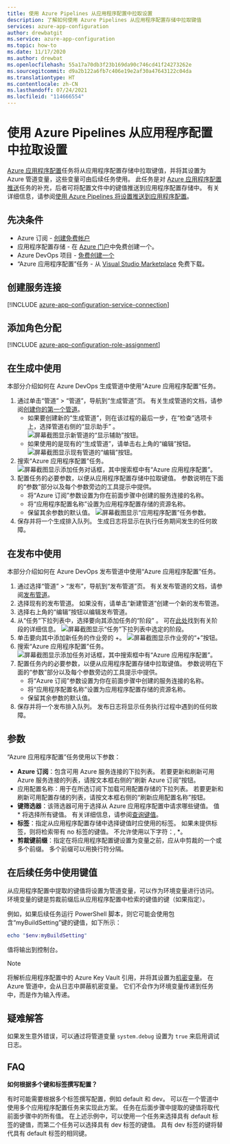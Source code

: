 ```yaml
---
title: 使用 Azure Pipelines 从应用程序配置中拉取设置
description: 了解如何使用 Azure Pipelines 从应用程序配置存储中拉取键值
services: azure-app-configuration
author: drewbatgit
ms.service: azure-app-configuration
ms.topic: how-to
ms.date: 11/17/2020
ms.author: drewbat
ms.openlocfilehash: 55a17a70db3f23b169da90c746cd41f24273262e
ms.sourcegitcommit: d9a2b122a6fb7c406e19e2af30a47643122c04da
ms.translationtype: HT
ms.contentlocale: zh-CN
ms.lasthandoff: 07/24/2021
ms.locfileid: "114666554"
---
```

# <a name="pull-settings-to-app-configuration-with-azure-pipelines"></a>使用 Azure Pipelines 从应用程序配置中拉取设置

[Azure 应用程序配置](https://marketplace.visualstudio.com/items?itemName=AzureAppConfiguration.azure-app-configuration-task)任务将从应用程序配置存储中拉取键值，并将其设置为 Azure 管道变量，这些变量可由后续任务使用。 此任务是对 [Azure 应用程序配置推送](https://marketplace.visualstudio.com/items?itemName=AzureAppConfiguration.azure-app-configuration-task-push)任务的补充，后者可将配置文件中的键值推送到应用程序配置存储中。 有关详细信息，请参阅[使用 Azure Pipelines 将设置推送到应用程序配置](push-kv-devops-pipeline.md)。

## <a name="prerequisites"></a>先决条件

- Azure 订阅 - [创建免费帐户](https://azure.microsoft.com/free/)
- 应用程序配置存储 - 在 [Azure 门户](https://portal.azure.com)中免费创建一个。
- Azure DevOps 项目 - [免费创建一个](https://go.microsoft.com/fwlink/?LinkId=2014881)
- “Azure 应用程序配置”任务 - 从 [Visual Studio Marketplace](https://marketplace.visualstudio.com/items?itemName=AzureAppConfiguration.azure-app-configuration-task#:~:text=Navigate%20to%20the%20Tasks%20tab,the%20Azure%20App%20Configuration%20instance.) 免费下载。  

## <a name="create-a-service-connection"></a>创建服务连接

[!INCLUDE [azure-app-configuration-service-connection](../../includes/azure-app-configuration-service-connection.md)]

## <a name="add-role-assignment"></a>添加角色分配

[!INCLUDE [azure-app-configuration-role-assignment](../../includes/azure-app-configuration-role-assignment.md)]

## <a name="use-in-builds"></a>在生成中使用

本部分介绍如何在 Azure DevOps 生成管道中使用“Azure 应用程序配置”任务。

1. 通过单击“管道” > “管道”，导航到“生成管道”页。 有关生成管道的文档，请参阅[创建你的第一个管道](/azure/devops/pipelines/create-first-pipeline?tabs=net%2Ctfs-2018-2%2Cbrowser)。
      - 如果要创建新的“生成管道”，则在该过程的最后一步，在“检查”选项卡上，选择管道右侧的“显示助手” 。
      ![屏幕截图显示新管道的“显示辅助”按钮。](./media/new-pipeline-show-assistant.png)
      - 如果使用的是现有的“生成管道”，请单击右上角的“编辑”按钮。
      ![屏幕截图显示现有管道的“编辑”按钮。](./media/existing-pipeline-show-assistant.png)
1. 搜索“Azure 应用程序配置”任务。
![屏幕截图显示添加任务对话框，其中搜索框中有“Azure 应用程序配置”。](./media/add-azure-app-configuration-task.png)
1. 配置任务的必要参数，以便从应用程序配置存储中拉取键值。 参数说明在下面的“参数”部分以及每个参数旁边的工具提示中提供。
      - 将“Azure 订阅”参数设置为你在前面步骤中创建的服务连接的名称。
      - 将“应用程序配置名称”设置为应用程序配置存储的资源名称。
      - 保留其余参数的默认值。
![屏幕截图显示“应用程序配置”任务参数。](./media/azure-app-configuration-parameters.png)
1. 保存并将一个生成排入队列。 生成日志将显示在执行任务期间发生的任何故障。

## <a name="use-in-releases"></a>在发布中使用

本部分介绍如何在 Azure DevOps 发布管道中使用“Azure 应用程序配置”任务。

1. 通过选择“管道” > “发布”，导航到“发布管道”页。 有关发布管道的文档，请参阅[发布管道](/azure/devops/pipelines/release)。
1. 选择现有的发布管道。 如果没有，请单击“新建管道”创建一个新的发布管道。
1. 选择右上角的“编辑”按钮以编辑发布管道。
1. 从“任务”下拉列表中，选择要向其添加任务的“阶段” 。 可在[此处](/azure/devops/pipelines/release/environments)找到有关阶段的详细信息。
![屏幕截图显示“任务”下拉列表中选定的阶段。](./media/pipeline-stage-tasks.png)
1. 单击要向其中添加新任务的作业旁的 +。
![屏幕截图显示作业旁的“+”按钮。](./media/add-task-to-job.png)
1. 搜索“Azure 应用程序配置”任务。
![屏幕截图显示添加任务对话框，其中搜索框中有“Azure 应用程序配置”。](./media/add-azure-app-configuration-task.png)
1. 配置任务内的必要参数，以便从应用程序配置存储中拉取键值。 参数说明在下面的“参数”部分以及每个参数旁边的工具提示中提供。
      - 将“Azure 订阅”参数设置为你在前面步骤中创建的服务连接的名称。
      - 将“应用程序配置名称”设置为应用程序配置存储的资源名称。
      - 保留其余参数的默认值。
1. 保存并将一个发布排入队列。 发布日志将显示任务执行过程中遇到的任何故障。

## <a name="parameters"></a>参数

“Azure 应用程序配置”任务使用以下参数：

- **Azure 订阅**：包含可用 Azure 服务连接的下拉列表。 若要更新和刷新可用 Azure 服务连接的列表，请按文本框右侧的“刷新 Azure 订阅”按钮。
- 应用配置名称：用于在所选订阅下加载可用配置存储的下拉列表。 若要更新和刷新可用配置存储的列表，请按文本框右侧的“刷新应用配置名称”按钮。
- **键筛选器**：该筛选器可用于选择从 Azure 应用程序配置中请求哪些键值。 值 * 将选择所有键值。 有关详细信息，请参阅[查询键值](concept-key-value.md#query-key-values)。
- **标签**：指定从应用程序配置存储中选择键值时应使用的标签。 如果未提供标签，则将检索带有 no 标签的键值。 不允许使用以下字符：, *。
- **剪裁键前缀**：指定在将应用程序配置键设置为变量之前，应从中剪裁的一个或多个前缀。 多个前缀可以用换行符分隔。

## <a name="use-key-values-in-subsequent-tasks"></a>在后续任务中使用键值

从应用程序配置中提取的键值将设置为管道变量，可以作为环境变量进行访问。 环境变量的键是剪裁前缀后从应用程序配置中检索的键值的键（如果指定）。

例如，如果后续任务运行 PowerShell 脚本，则它可能会使用包含“myBuildSetting”键的键值，如下所示：
```powershell
echo "$env:myBuildSetting"
```
值将输出到控制台。

> [!NOTE]
> 将解析应用程序配置中的 Azure Key Vault 引用，并将其设置为[机密变量](/azure/devops/pipelines/process/variables#secret-variables)。 在 Azure 管道中，会从日志中屏蔽机密变量。 它们不会作为环境变量传递到任务中，而是作为输入传递。 

## <a name="troubleshooting"></a>疑难解答

如果发生意外错误，可以通过将管道变量 `system.debug` 设置为 `true` 来启用调试日志。

## <a name="faq"></a>FAQ

**如何根据多个键和标签撰写配置？**

有时可能需要根据多个标签撰写配置，例如 default 和 dev。 可以在一个管道中使用多个应用程序配置任务来实现此方案。 任务在后面步骤中提取的键值将取代前面步骤中的所有值。 在上述示例中，可以使用一个任务来选择具有 default 标签的键值，而第二个任务可以选择具有 dev 标签的键值。 具有 dev 标签的键将替代具有 default 标签的相同键。
